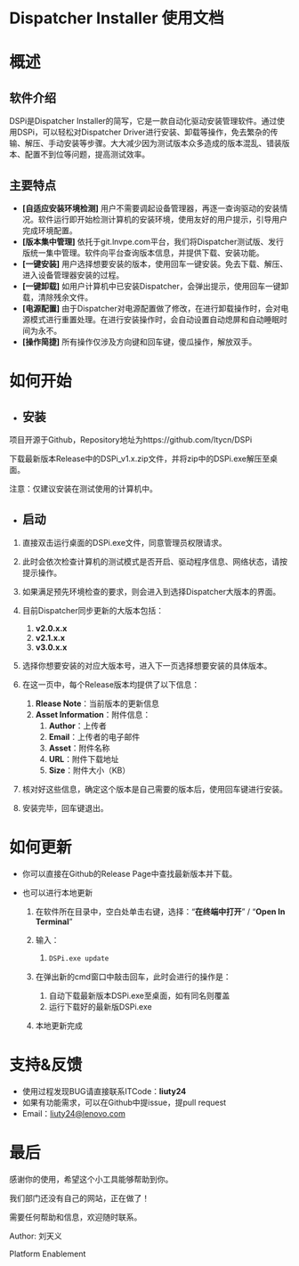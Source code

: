 # Dispatcher Installer 使用文档

# 概述

## 软件介绍

DSPi是Dispatcher Installer的简写，它是一款自动化驱动安装管理软件。通过使用DSPi，可以轻松对Dispatcher Driver进行安装、卸载等操作，免去繁杂的传输、解压、手动安装等步骤。大大减少因为测试版本众多造成的版本混乱、错装版本、配置不到位等问题，提高测试效率。

## 主要特点

- **[自适应安装环境检测]** 用户不需要调起设备管理器，再逐一查询驱动的安装情况。软件运行即开始检测计算机的安装环境，使用友好的用户提示，引导用户完成环境配置。
- **[版本集中管理]** 依托于git.lnvpe.com平台，我们将Dispatcher测试版、发行版统一集中管理。软件向平台查询版本信息，并提供下载、安装功能。
- **[一键安装]** 用户选择想要安装的版本，使用回车一键安装。免去下载、解压、进入设备管理器安装的过程。
- **[一键卸载]** 如用户计算机中已安装Dispatcher，会弹出提示，使用回车一键卸载，清除残余文件。
- **[电源配置]** 由于Dispatcher对电源配置做了修改，在进行卸载操作时，会对电源模式进行重置处理。在进行安装操作时，会自动设置自动熄屏和自动睡眠时间为永不。
- **[操作简捷]** 所有操作仅涉及方向键和回车键，傻瓜操作，解放双手。

# 如何开始

- ## 安装

项目开源于Github，Repository地址为https://github.com/ltycn/DSPi

下载最新版本Release中的DSPi_v1.x.zip文件，并将zip中的DSPi.exe解压至桌面。

注意：仅建议安装在测试使用的计算机中。

- ## 启动

1. 直接双击运行桌面的DSPi.exe文件，同意管理员权限请求。

2. 此时会依次检查计算机的测试模式是否开启、驱动程序信息、网络状态，请按提示操作。

3. 如果满足预先环境检查的要求，则会进入到选择Dispatcher大版本的界面。

4. 目前Dispatcher同步更新的大版本包括：
   1. **v2.0.x.x** 
   2. **v2.1.x.x**
   3. **v3.0.x.x**
5. 选择你想要安装的对应大版本号，进入下一页选择想要安装的具体版本。
6. 在这一页中，每个Release版本均提供了以下信息：
   1. **Rlease Note**：当前版本的更新信息
   2. **Asset Information**：附件信息：
      1. **Author**：上传者
      2. **Email**：上传者的电子邮件
      3. **Asset**：附件名称
      4. **URL**：附件下载地址
      5. **Size**：附件大小（KB）
7. 核对好这些信息，确定这个版本是自己需要的版本后，使用回车键进行安装。
8. 安装完毕，回车键退出。

# 如何更新

- 你可以直接在Github的Release Page中查找最新版本并下载。

- 也可以进行本地更新

  1. 在软件所在目录中，空白处单击右键，选择：“**在终端中打开**” / “**Open In Terminal**”

  2. 输入：

     1. ```bash
        DSPi.exe update
        ```

        

  3. 在弹出新的cmd窗口中敲击回车，此时会进行的操作是：

     1. 自动下载最新版本DSPi.exe至桌面，如有同名则覆盖
     2. 运行下载好的最新版DSPi.exe

  4. 本地更新完成

# 支持&反馈

- 使用过程发现BUG请直接联系ITCode：**liuty24**
- 如果有功能需求，可以在Github中提issue，提pull request
- Email：liuty24@lenovo.com

# 最后

感谢你的使用，希望这个小工具能够帮助到你。

我们部门还没有自己的网站，正在做了！

需要任何帮助和信息，欢迎随时联系。



Author: 刘天义

Platform Enablement





